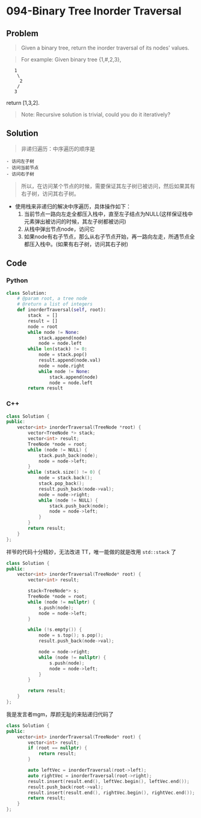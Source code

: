 # 094-Binary Tree Inorder Traversal

## Problem

> Given a binary tree, return the inorder traversal of its nodes' values.

> For example:
Given binary tree {1,#,2,3},
>
```
   1
    \
     2
    /
   3
```
return [1,3,2].

> Note: Recursive solution is trivial, could you do it iteratively?

## Solution

> 非递归遍历：中序遍历的顺序是
>
	- 访问左子树
	- 访问当前节点
	- 访问右子树

> 所以，在访问某个节点的时候，需要保证其左子树已被访问，然后如果其有右子树，访问其右子树。

- 使用栈来非递归的解决中序遍历，具体操作如下：
	1. 当前节点一路向左走全都压入栈中，直至左子结点为NULL(这样保证栈中元素弹出被访问的时候，其左子树都被访问)
	2. 从栈中弹出节点node，访问它
	3. 如果node有右子节点，那么从右子节点开始，再一路向左走，所遇节点全都压入栈中。(如果有右子树，访问其右子树)


## Code

### Python

```python
class Solution:
    # @param root, a tree node
    # @return a list of integers
    def inorderTraversal(self, root):
        stack  = []
        result = []
        node = root
        while node != None:
            stack.append(node)
            node = node.left
        while len(stack) != 0:
            node = stack.pop()
            result.append(node.val)
            node = node.right
            while node != None:
                stack.append(node)
                node = node.left
        return result
```

### C++

```cpp
class Solution {
public:
    vector<int> inorderTraversal(TreeNode *root) {
        vector<TreeNode *> stack;
        vector<int> result;
        TreeNode *node = root;
        while (node != NULL) {
            stack.push_back(node);
            node = node->left;
        }
        while (stack.size() != 0) {
            node = stack.back();
            stack.pop_back();
            result.push_back(node->val);
            node = node->right;
            while (node != NULL) {
                stack.push_back(node);
                node = node->left;
            }
        }
        return result;
    }
};
```

祥爷的代码十分精妙，无法改进 TT，唯一能做的就是改用 `std::stack` 了

```cpp
class Solution {
public:
    vector<int> inorderTraversal(TreeNode* root) {
        vector<int> result;

        stack<TreeNode*> s;
        TreeNode *node = root;
        while (node != nullptr) {
            s.push(node);
            node = node->left;
        }

        while (!s.empty()) {
            node = s.top(); s.pop();
            result.push_back(node->val);

            node = node->right;
            while (node != nullptr) {
                s.push(node);
                node = node->left;
            }
        }

        return result;
    }
};
```

我是发言者mgm，厚颜无耻的来贴递归代码了

```cpp
class Solution {
public:
    vector<int> inorderTraversal(TreeNode* root) {
        vector<int> result;
        if (root == nullptr) {
            return result;
        }

        auto leftVec = inorderTraversal(root->left);
        auto rightVec = inorderTraversal(root->right);
        result.insert(result.end(), leftVec.begin(), leftVec.end());
        result.push_back(root->val);
        result.insert(result.end(), rightVec.begin(), rightVec.end());
        return result;
    }
};
```
